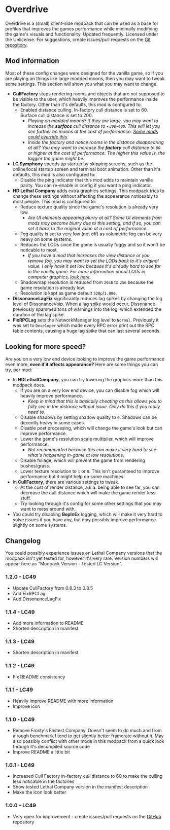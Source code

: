 # Overdrive

Overdrive is a (small) client-side modpack that can be used as a base for profiles that improves the games performance while minimally modifying the game's visuals and functionality. Updated frequently. Licensed under the Unlicense. For suggestions, create issues/pull requests on the [Git repository](https://github.com/intergrav/overdrive).

## Mod information

Most of these config changes were designed for the vanilla game, so if you are playing on things like large modded moons, then you may want to tweak some settings. This section will show you what you may want to change.

- **CullFactory** stops rendering rooms and objects that are not supposed to be visible to the user, which heavily improves the performance inside the factory. Other than it's defaults, this mod is configured to:
    - Enabled distance culling. In-factory cull distance is set to 60. Surface cull distance is set to 200.
        - *Playing on modded moons? If they are large, you may want to increase the **surface** cull distance to ~`300`-`400`. This will let you see further on moons at the cost of performance. [Some mods could override this](https://thunderstore.io/c/lethal-company/p/sfDesat/ViewExtension/).*
        - *Inside the factory and notice rooms in the distance disappearing at all? You may want to increase the **factory** cull distance to `80` or higher at the cost of performance. The higher this value is, the laggier the game might be.*
- **LC Symphony** speeds up startup by skipping screens, such as the online/local startup screen and terminal boot animation. Other than it's defaults, this mod is also configured to:
    - Disable the ping indicator that this mod adds to maintain vanilla parity. You can re-enable in config if you want a ping indicator.
- **HD Lethal Company** adds extra graphics settings. This modpack tries to change these settings without affecting the appearance noticeably to most people. This mod is configured to:
    - Reduce texture quality since the game's resolution is already very low.
        - *Are UI elements appearing blurry at all? Some UI elements from mods may become blurry due to this setting, and if so, you can set it back to the original value at a cost of performance.*
    - Fog quality is set to very low (not off) as volumetric fog can be very heavy on some systems.
    - Reduces the LODs since the game is usually foggy and so it won't be noticable to most.
        - *If you have a mod that increases the view distance or you remove fog, you may want to set the LODs back to it's original value. I only have it set low because it's already hard to see far in the vanilla game. For more information about LODs in computer graphics, [look here](https://en.wikipedia.org/wiki/Level_of_detail_(computer_graphics)).*
    - Shadowmap resolution is reduced from `2048` to `256` because the game resolution is already low.
    - Resolution is kept as game default `520p`/`1.000`.
- **DissonanceLagFix** significantly reduces lag spikes by changing the log level of DissonanceVoip. When a lag spike would occur, Dissonance previously spammed tons of warnings into the log, which extended the duration of the lag spike.
- **FixRPCLag** sets the NetworkManager log level to `Normal`. Previously it was set to `Developer` which made every RPC error print out the RPC table contents, causing a huge lag spike that can last several seconds.

## Looking for more speed?

Are you on a very low end device looking to improve the game performance even more, **even if it affects appearance?** Here are some things you can try, per mod:

- In **HDLethalCompany**, you can try lowering the graphics more than this modpack does.
    - If you are on a very low end device, you can disable fog which will heavily improve performance. 
        - *Keep in mind that this is basically cheating as this allows you to fully see in the distance without issue. Only do this if you really need to.*
    - Disable shadows by setting shadow quality to `0`. Shadows can be decently heavy in some cases.
    - Disable post processing, which will change the game's look but can improve performance.
    - Lower the game's resolution scale multiplier, which will improve performance.
        - *Not recommended because this can make it very hard to see what's happening in-game at low resolutions.*
    - Disable foliage, which will prevent the game from rendering bushes/grass.
    - Lower texture resolution to `1` or `0`. This isn't guaranteed to improve performance but it might help on some machines.
- In **CullFactory**, there are various settings to tweak.
    - At the cost of render distance, a.k.a. being able to see far, you can decrease the cull distance which will make the game render less stuff.
    - Try looking through it's config for some other settings that you may want to mess around with.
- You could try disabling **BepInEx** logging, which will make it very hard to solve issues if you have any, but may possibly improve performance slightly on some systems.

## Changelog

You could possibly experience issues on Lethal Company versions that the modpack isn't yet tested for, however it's very rare. Version numbers will appear here as "Modpack Version - Tested LC Version".

### 1.2.0 - LC49

- Update CullFactory from 0.8.3 to 0.8.5
- Add FixRPCLag
- Add DissonanceLagFix

### 1.1.4 - LC49

- Add more information to README
- Shorten description in manifest

### 1.1.3 - LC49

- Shorten description in manifest

### 1.1.2 - LC49

- Fix README consistency

### 1.1.1 - LC49

- Heavily improve README with more information
- Improve icon

### 1.1.0 - LC49

- Remove Frosty's Fastest Company. Doesn't seem to do much and from a rough benchmark I tend to get slightly better framerate without it. May also possibly conflict with other mods in this modpack from a quick look through it's decompiled source code
- Improve README a little bit

### 1.0.1 - LC49

- Increased Cull Factory in-factory cull distance to 60 to make the culling less noticable in the factories
- Show tested Lethal Company version in the manifest description
- Make the icon look better

### 1.0.0 - LC49

- Very open for improvement - create issues/pull requests on the [GitHub](https://github.com/intergrav/overdrive) repository